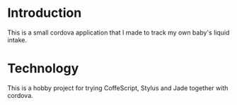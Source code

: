 # Introduction

This is a small cordova application that I made to track my own baby's
liquid intake.

# Technology

This is a hobby project for trying CoffeScript, Stylus and Jade together
with cordova.

